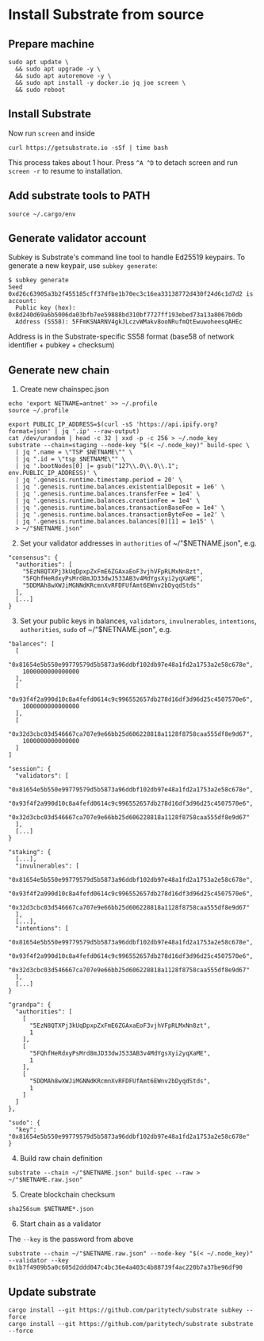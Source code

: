 # Install Substrate from source

## Prepare machine

```
sudo apt update \
  && sudo apt upgrade -y \
  && sudo apt autoremove -y \
  && sudo apt install -y docker.io jq joe screen \
  && sudo reboot
```

## Install Substrate

Now run `screen` and inside

```
curl https://getsubstrate.io -sSf | time bash
```

This process takes about 1 hour.
Press `^A ^D` to detach screen and run `screen -r` to resume to installation.

## Add substrate tools to PATH

```
source ~/.cargo/env
```

## Generate validator account

Subkey is Substrate's command line tool to handle Ed25519 keypairs. To generate a new keypair, use `subkey generate`:

```
$ subkey generate
Seed 0xd26c63905a3b2f455185cff37dfbe1b70ec3c16ea33138772d430f24d6c1d7d2 is account:
  Public key (hex): 0x8d240d69a6b5006da03bfb7ee59888bd310bf7727ff193ebed73a13a8067b0db
  Address (SS58): 5FFmKSNARNV4gkJLczvWMakv8ooNRufmQtEwuwoheesqAHEc
```

Address is in the Substrate-specific SS58 format (base58 of network identifier + pubkey + checksum)

## Generate new chain

1. Create new chainspec.json

```
echo 'export NETNAME=antnet' >> ~/.profile
source ~/.profile

export PUBLIC_IP_ADDRESS=$(curl -sS 'https://api.ipify.org?format=json' | jq '.ip' --raw-output)
cat /dev/urandom | head -c 32 | xxd -p -c 256 > ~/.node_key
substrate --chain=staging --node-key "$(< ~/.node_key)" build-spec \
  | jq ".name = \"TSP $NETNAME\"" \
  | jq ".id = \"tsp_$NETNAME\"" \
  | jq '.bootNodes[0] |= gsub("127\\.0\\.0\\.1"; env.PUBLIC_IP_ADDRESS)' \
  | jq '.genesis.runtime.timestamp.period = 20' \
  | jq '.genesis.runtime.balances.existentialDeposit = 1e6' \
  | jq '.genesis.runtime.balances.transferFee = 1e4' \
  | jq '.genesis.runtime.balances.creationFee = 1e4' \
  | jq '.genesis.runtime.balances.transactionBaseFee = 1e4' \
  | jq '.genesis.runtime.balances.transactionByteFee = 1e2' \
  | jq '.genesis.runtime.balances.balances[0][1] = 1e15' \
  > ~/"$NETNAME.json"
```

2. Set your validator addresses in `authorities` of  ~/"$NETNAME.json", e.g.


```
"consensus": {
  "authorities": [
    "5EzN8QTXPj3kUqDpxpZxFmE6ZGAxaEoF3vjhVFpRLMxNn8zt",
    "5FQhfHeRdxyPsMrd8mJD33dwJ533AB3v4MdYgsXyi2yqXaME",
    "5DDMAh8wXWJiMGNNdKRcmnXvRFDFUfAmt6EWnv2bDyqdStds"
  ],
  [...]
}
```

3. Set your public keys in balances, `validators`, `invulnerables`, `intentions`, `authorities`, `sudo` of  ~/"$NETNAME.json", e.g.


```
"balances": [
  [
    "0x81654e5b550e99779579d5b5873a96ddbf102db97e48a1fd2a1753a2e58c678e",
    1000000000000000
  ],
  [
    "0x93f4f2a990d10c8a4fefd0614c9c996552657db278d16df3d96d25c4507570e6",
    1000000000000000
  ],
  [
    "0x32d3cbc03d546667ca707e9e66bb25d606228818a1128f8758caa555df8e9d67",
    1000000000000000
  ]
]
```

```
"session": {
  "validators": [
    "0x81654e5b550e99779579d5b5873a96ddbf102db97e48a1fd2a1753a2e58c678e",
    "0x93f4f2a990d10c8a4fefd0614c9c996552657db278d16df3d96d25c4507570e6",
    "0x32d3cbc03d546667ca707e9e66bb25d606228818a1128f8758caa555df8e9d67"
  ],
  [...]
}
```

```
"staking": {
  [...],
  "invulnerables": [
    "0x81654e5b550e99779579d5b5873a96ddbf102db97e48a1fd2a1753a2e58c678e",
    "0x93f4f2a990d10c8a4fefd0614c9c996552657db278d16df3d96d25c4507570e6",
    "0x32d3cbc03d546667ca707e9e66bb25d606228818a1128f8758caa555df8e9d67"
  ],
  [...],
  "intentions": [
    "0x81654e5b550e99779579d5b5873a96ddbf102db97e48a1fd2a1753a2e58c678e",
    "0x93f4f2a990d10c8a4fefd0614c9c996552657db278d16df3d96d25c4507570e6",
    "0x32d3cbc03d546667ca707e9e66bb25d606228818a1128f8758caa555df8e9d67"
  ],
  [...]
}
```

```
"grandpa": {
  "authorities": [
    [
      "5EzN8QTXPj3kUqDpxpZxFmE6ZGAxaEoF3vjhVFpRLMxNn8zt",
      1
    ],
    [
      "5FQhfHeRdxyPsMrd8mJD33dwJ533AB3v4MdYgsXyi2yqXaME",
      1
    ],
    [
      "5DDMAh8wXWJiMGNNdKRcmnXvRFDFUfAmt6EWnv2bDyqdStds",
      1
    ]
  ]
},
```

```
"sudo": {
  "key": "0x81654e5b550e99779579d5b5873a96ddbf102db97e48a1fd2a1753a2e58c678e"
}
```

4. Build raw chain definition

```
substrate --chain ~/"$NETNAME.json" build-spec --raw > ~/"$NETNAME.raw.json"
````

5. Create blockchain checksum

```
sha256sum $NETNAME*.json
```

6. Start chain as a validator

The `--key` is the password from above

```
substrate --chain ~/"$NETNAME.raw.json" --node-key "$(< ~/.node_key)" --validator --key 0x1b7f4909b5a0c605d2ddd047c4bc36e4a403c4b88739f4ac220b7a37be96df90
````

## Update substrate

```
cargo install --git https://github.com/paritytech/substrate subkey --force
cargo install --git https://github.com/paritytech/substrate substrate --force
```
